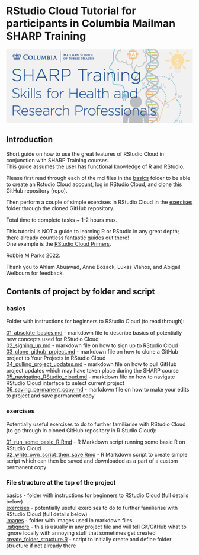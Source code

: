 # RStudio Cloud Tutorial for participants in Columbia Mailman SHARP Training

![](images/banner.png)

## Introduction

Short guide on how to use the great features of RStudio Cloud in conjunction with SHARP Training courses.\
This guide assumes the user has functional knowledge of R and RStudio.

Please first read through each of the md files in the [basics](#basics) folder to be able to create an Rstudio Cloud account, log in RStudio Cloud, and clone this GitHub repository (repo).

Then perform a couple of simple exercises in RStudio Cloud in the [exercises](#exercises) folder through the cloned GitHub repository.

Total time to complete tasks ~ 1-2 hours max. 

This tutorial is NOT a guide to learning R or RStudio in any great depth; there already countless fantastic guides out there!\
One example is the [RStudio Cloud Primers](https://rstudio.cloud/learn/primers).

Robbie M Parks 2022.

Thank you to Ahlam Abuawad, Anne Bozack, Lukas Vlahos, and Abigail Welbourn for feedback.

## Contents of project by folder and script

### basics
Folder with instructions for beginners to RStudio Cloud (to read through):

[01_absolute_basics.md](/basics/01_absolute_basics.md)     - markdown file to describe basics of potentially new concepts used for RStudio Cloud\
[02_signing_up.md](/basics/02_signing_up.md)               - markdown file on how to sign up to RStudio Cloud\
[03_clone_github_project.md](/basics/03_clone_github_project.md) - markdown file on how to clone a GitHub project to Your Projects in RStudio Cloud\
[04_pulling_project_updates.md](/basics/04_pulling_project_updates.md)     - markdown file on how to pull GitHub project updates which may have taken place during the SHARP course\
[05_navigating_RStudio_cloud.md](/basics/05_navigating_RStudio_cloud.md)    - markdown file on how to navigate RStudio Cloud interface to select current project\
[06_saving_permanent_copy.md](/basics/06_saving_permanent_copy.md)       - markdown file on how to make your edits to project and save permanent copy

### exercises
Potentially useful exercises to do to further familiarise with RStudio Cloud (to go through in cloned GitHub repository in R Studio Cloud):

[01_run_some_basic_R.Rmd](/exercises/01_run_some_basic_R.Rmd)                  -  R Markdown script running some basic R on RStudio Cloud\
[02_write_own_script_then_save.Rmd](/exercises/02_write_own_script_then_save.Rmd) -  R Markdown script to create simple script which can then be saved and downloaded as a part of a custom permanent copy

### File structure at the top of the project

[basics](#basics)                              - folder with instructions for beginners to RStudio Cloud (full details below)\
[exercises](#exercises)                        - potentially useful exercises to do to further familiarise with RStudio Cloud (full details below)\
[images](/images)                              - folder with images used in markdown files\
[.gitignore](.gitignore)                      - this is usually in any project file and will tell Git/GitHub what to ignore locally with annoying stuff that sometimes get created\
[create_folder_structure.R](create_folder_structure.R) - script to initially create and define folder structure if not already there
